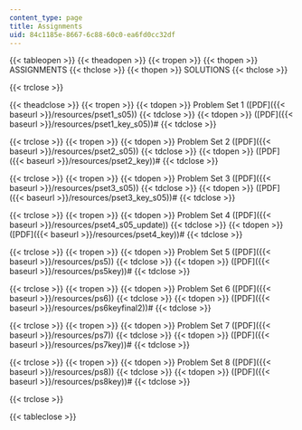 ```yaml
---
content_type: page
title: Assignments
uid: 84c1185e-8667-6c88-60c0-ea6fd0cc32df
---
```


{{< tableopen >}}
{{< theadopen >}}
{{< tropen >}}
{{< thopen >}}
ASSIGNMENTS
{{< thclose >}}
{{< thopen >}}
SOLUTIONS
{{< thclose >}}

{{< trclose >}}

{{< theadclose >}}
{{< tropen >}}
{{< tdopen >}}
Problem Set 1 ([PDF]({{< baseurl >}}/resources/pset1_s05))
{{< tdclose >}}
{{< tdopen >}}
([PDF]({{< baseurl >}}/resources/pset1_key_s05))#
{{< tdclose >}}

{{< trclose >}}
{{< tropen >}}
{{< tdopen >}}
Problem Set 2 ([PDF]({{< baseurl >}}/resources/pset2_s05))
{{< tdclose >}}
{{< tdopen >}}
([PDF]({{< baseurl >}}/resources/pset2_key))#
{{< tdclose >}}

{{< trclose >}}
{{< tropen >}}
{{< tdopen >}}
Problem Set 3 ([PDF]({{< baseurl >}}/resources/pset3_s05))
{{< tdclose >}}
{{< tdopen >}}
([PDF]({{< baseurl >}}/resources/pset3_key_s05))#
{{< tdclose >}}

{{< trclose >}}
{{< tropen >}}
{{< tdopen >}}
Problem Set 4 ([PDF]({{< baseurl >}}/resources/pset4_s05_update))
{{< tdclose >}}
{{< tdopen >}}
([PDF]({{< baseurl >}}/resources/pset4_key))#
{{< tdclose >}}

{{< trclose >}}
{{< tropen >}}
{{< tdopen >}}
Problem Set 5 ([PDF]({{< baseurl >}}/resources/ps5))
{{< tdclose >}}
{{< tdopen >}}
([PDF]({{< baseurl >}}/resources/ps5key))#
{{< tdclose >}}

{{< trclose >}}
{{< tropen >}}
{{< tdopen >}}
Problem Set 6 ([PDF]({{< baseurl >}}/resources/ps6))
{{< tdclose >}}
{{< tdopen >}}
([PDF]({{< baseurl >}}/resources/ps6keyfinal2))#
{{< tdclose >}}

{{< trclose >}}
{{< tropen >}}
{{< tdopen >}}
Problem Set 7 ([PDF]({{< baseurl >}}/resources/ps7))
{{< tdclose >}}
{{< tdopen >}}
([PDF]({{< baseurl >}}/resources/ps7key))#
{{< tdclose >}}

{{< trclose >}}
{{< tropen >}}
{{< tdopen >}}
Problem Set 8 ([PDF]({{< baseurl >}}/resources/ps8))
{{< tdclose >}}
{{< tdopen >}}
([PDF]({{< baseurl >}}/resources/ps8key))#
{{< tdclose >}}

{{< trclose >}}

{{< tableclose >}}
